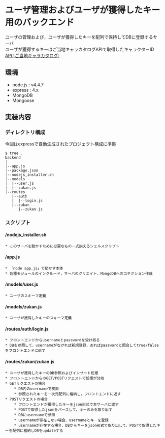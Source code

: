 # ユーザ管理およびユーザが獲得したキー用のバックエンド  
ユーザの管理および，ユーザが獲得したキーを配列で保持してDBに登録するサーバ  
ユーザが獲得するキーはご当地キャラカタログAPIで取得したキャラクターID
[API \[ご当地キャラカタログ\]](http://localchara.jp/services/api#ic)

## 環境  
* node.js : v4.4.7  
* express : 4.x
* MongoDB
* Mongoose

## 実装内容  

### ディレクトリ構成  

今回はexpressで自動生成されたプロジェクト構成に準拠
~~~
$ tree .
backend
|
|--app.js
|--package.json
|--nodejs_installer.sh
|--models
|  |--user.js
|  |--zukan.js
|--routes
   |--auth
   |  |--login.js
   |--zukan
      |--zukan.js
~~~

### スクリプト  

#### /nodejs_installer.sh  
    * このサーバを動かすために必要なもの一式揃えるシェルスクリプト  

#### /app.js  
    * 「node app.js」で動かす本体  
    * 各種モジュールのインクルード，サーバのクリエイト，MongoDBへのコネクション作成

#### /models/user.js  
    * ユーザのスキーマ定義

#### /models/zukan.js  
    * ユーザが獲得したキーのスキーマ定義

#### /routes/auth/login.js  
    * フロントエンドからusernameとpasswordを受け取る
    * DBを参照して，usernameがなければ新規登録，あればpasswordと照合してtrue/falseをフロントエンドに返す  

#### /routes/zukan/zukan.js  
    * ユーザが獲得したキーのDB参照およびインサート処理  
    * フロントエンドからのGET/POSTリクエストで処理が分岐  
    * GETリクエストの場合  
        * DB内のusernameで検索  
        * 参照されたキーを一次元配列に格納し，フロントエンドに返す  
    * POSTリクエストの場合  
        * フロントエンドが獲得したキーをjson形式で本サーバに渡す  
        * POSTで取得したjsonをパースして，キーのみを取り出す  
        * DBにusernameで参照  
        * usernameが存在しない場合，usernameとキーを登録  
        * usernameが存在する場合，DBからキーをjson形式で取り出して，POSTで取得したキーを配列に格納しDBをupdateする  

